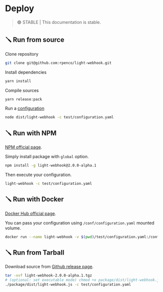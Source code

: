 # Deploy

> 🟢 STABLE | This documentation is stable.

## 🪛 Run from source

Clone repository
```bash
git clone git@github.com:rpenco/light-webhook.git
```

Install dependencies

```bash
yarn install
```

Compile sources

```bash
yarn release:pack
```

Run a [configuration](configuration.md)

```bash
node dist/light-webhook -c test/configuration.yaml
```

## 🪛 Run with NPM

[NPM official page](https://www.npmjs.com/package/light-webhook).

Simply install package with `global` option.

```bash
npm install -g light-webhook@2.0.0-alpha.1
```

Then execute your configuration.

```bash
light-webhook -c test/configuration.yaml
```


## 🪛 Run with Docker

[Docker Hub official page](https://hub.docker.com/r/rpenco/light-webhook).

You can pass your configuration using `/conf/configuration.yaml` mounted volume.

```bash
docker run --name light-webhook -v $(pwd)/test/configuration.yaml:/conf/configuration.yaml -p 8080:8080 rpenco/light-webhook:2.0.0-alpha.1
```

## 🪛 Run from Tarball

Download source from [Github release page](https://github.com/rpenco/light-webhook/releases).

```bash
tar -xvf light-webhook-2.0.0-alpha.1.tgz
# (optional: set executable mode) chmod +x package/dist/light-webhook.js
./package/dist/light-webhook.js -c test/configuration.yaml
```